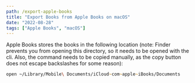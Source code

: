 ```yaml
---
path: /export-apple-books
title: "Export Books from Apple Books on macOS"
date: "2022-08-28"
tags: ["Apple Books", "macOS"]
---
```


Apple Books stores the books in the following location (note: Finder prevents
you from opening this directory, so it needs to be opened with the cli. Also,
the command needs to be copied manually, as the copy button does not escape
backslashes for some reason):

```zsh
open ~/Library/Mobile\ Documents/iCloud~com~apple~iBooks/Documents
```
